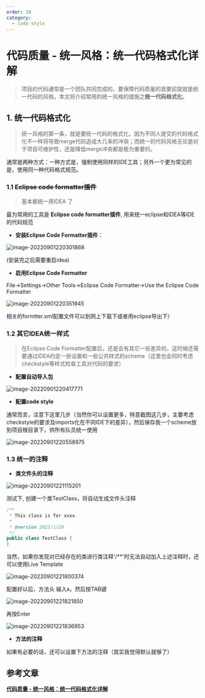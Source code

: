```yaml
---
order: 10
category:
  - code style
---
```


# 代码质量 - 统一风格：统一代码格式化详解

> 项目的代码通常是一个团队共同完成的，要保障代码质量的首要前提就是统一代码的风格，本文将介绍常用的统一风格的措施之**统一代码格式化**。

## 1. 统一代码格式化

> 统一风格的第一条，就是要统一代码的格式化，因为不同人提交的代码格式化不一样将导致merge代码造成大几率的冲突；而统一的代码风格无论是对于项目可维护性，还是降低merge冲突都是极为重要的。

通常是两种方式：一种方式是，强制使用同样的IDE工具；另外一个更为常见的是，使用同一种代码格式规范。

### 1.1 ~~Eclipse code formatter插件~~

>基本都统一用IDEA 了

最为常用的工具是 **Eclipse code formatter插件**, 用来统一eclipse和IDEA等IDE的代码规范

- **安装Eclipse Code Formatter插件**：

![image-20220901220301868](https://abelsun-1256449468.cos.ap-beijing.myqcloud.com/image/image-20220901220301868.png)

(安装完之后需要重启idea)

- **启用Eclipse Code Formatter**

File->Settings->Other Tools->Eclipse Code Formatter->Use the Eclipse Code Formatter

![image-20220901220351945](https://abelsun-1256449468.cos.ap-beijing.myqcloud.com/image/image-20220901220351945.png)

相关的formtter.xml配置文件可以到网上下载下或者用eclipse导出下）

### 1.2 其它IDEA统一样式

> 在Eclipse Code Formatter配置后，还是会有其它一些差异的，这时候还需要通过IDEA约定一些设置和一些公共样式的scheme（这里也会同时考虑checkstyle等样式检查工具对代码的要求）

- **配置自动导入包**

![image-20220901220417771](https://abelsun-1256449468.cos.ap-beijing.myqcloud.com/image/image-20220901220417771.png)

- **配置code style**

通常而言，注意下这里几步（当然你可以设置更多，特意截图这几步，主要考虑checkstyle的要求及imports化在不同IDE下的差异），然后保存我一个scheme放到项目根目录下，供所有队员统一使用

![image-20220901220558975](https://abelsun-1256449468.cos.ap-beijing.myqcloud.com/image/image-20220901220558975.png)

### 1.3 统一的注释

- **类文件头的注释**

![image-20220901221115201](https://abelsun-1256449468.cos.ap-beijing.myqcloud.com/image/image-20220901221115201.png)

测试下, 创建一个类TestClass，将自动生成文件头注释

```java
/**
 * This class is for xxxx.
 *
 * @version 2021/1/20
 */
public class TestClass {
}

```

当然，如果你发现对已经存在的类进行类注释'/**'时无法自动加入上述注释时，还可以使用Live Template

![image-20220901221800374](https://abelsun-1256449468.cos.ap-beijing.myqcloud.com/image/image-20220901221800374.png)

配置好以后，方法头 输入`A`，然后按TAB键

![image-20220901221821850](https://abelsun-1256449468.cos.ap-beijing.myqcloud.com/image/image-20220901221821850.png)

再按Enter

![image-20220901221836953](https://abelsun-1256449468.cos.ap-beijing.myqcloud.com/image/image-20220901221836953.png)

- **方法的注释**

如果有必要的话，还可以设置下方法的注释（其实我觉得默认就够了）

## 参考文章

[**代码质量 - 统一风格：统一代码格式化详解**](https://pdai.tech/md/develop/ut/dev-qt-code-style.html)
